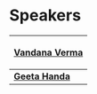 # Speakers

<table>
  <thead>
    <tr>
      <th style="text-align:left">
        <p><b></b>
        </p>
        <p><b>​</b><a href="https://twitter.com/infosecVandana"><b>Vandana Verma</b></a><b>​</b>
        </p>
      </th>
    </tr>
  </thead>
  <tbody>
    <tr>
      <td style="text-align:left"><a href="https://twitter.com/handa_geeta"><b>Geeta Handa</b></a><b>​</b>
      </td>
    </tr>
  </tbody>
</table>

